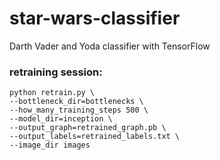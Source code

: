 # star-wars-classifier
Darth Vader and Yoda classifier with TensorFlow


### retraining session:
```
python retrain.py \
--bottleneck_dir=bottlenecks \
--how_many_training_steps 500 \
--model_dir=inception \
--output_graph=retrained_graph.pb \
--output_labels=retrained_labels.txt \
--image_dir images
```
